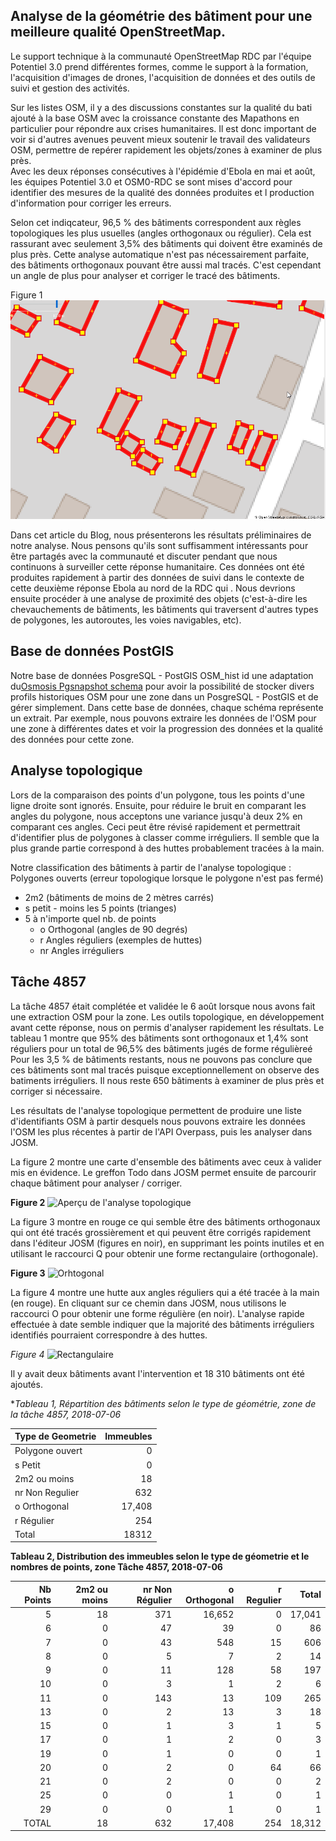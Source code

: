 ## Analyse de la géométrie des bâtiment pour une meilleure qualité OpenStreetMap.

Le support technique à la communauté OpenStreetMap RDC par l'équipe Potentiel 3.0 prend différentes formes, 
comme le support à la formation, l'acquisition d'images de drones, l'acquisition de données et des outils de suivi et gestion des activités.

Sur les listes OSM, il y a des discussions constantes sur la qualité du bati ajouté à la base OSM avec la croissance constante des Mapathons 
en particulier pour répondre aux crises humanitaires. Il est donc important de voir si d'autres avenues peuvent mieux soutenir le travail
des validateurs OSM, permettre de repérer rapidement les objets/zones à examiner de plus près.  
Avec les deux réponses consécutives à l'épidémie d'Ebola en mai et août, les équipes Potentiel 3.0 et OSM0-RDC se sont mises d'accord 
pour identifier des mesures de la qualité des données produites et l production d'information pour corriger les erreurs.  

Selon cet indiqcateur, 96,5 % des bâtiments correspondent aux règles topologiques les plus usuelles (angles orthogonaux ou régulier). Cela est rassurant avec seulement 3,5% des bâtiments qui doivent être examinés de plus près. Cette analyse automatique n'est pas nécessairement parfaite, des bâtiments orthogonaux pouvant être aussi mal tracés. C'est cependant un angle de plus pour analyser et corriger le tracé des bâtiments.

Figure 1
![erreurs topologiques](img/TM4857-Irregular-polygons-detection.png)

Dans cet article du Blog, nous présenterons les résultats préliminaires de notre analyse. Nous pensons qu'ils sont suffisamment intéressants pour être partagés avec la communauté et discuter pendant que nous continuons à surveiller cette réponse humanitaire. 
Ces données ont été produites rapidement à partir des données de suivi dans le contexte de cette deuxième réponse Ebola au nord de la RDC qui . Nous devrions ensuite procéder à une analyse de proximité des objets (c'est-à-dire les chevauchements de bâtiments, les bâtiments qui traversent d'autres types de polygones, les autoroutes, les voies navigables, etc).

## Base de données PostGIS

Notre base de données PosgreSQL - PostGIS OSM_hist id une adaptation du[Osmosis Pgsnapshot schema](https://github.com/openstreetmap/osmosis/blob/master/package/script/pgsnapshot_schema_0.6.sql) pour avoir la possibilité de stocker divers profils historiques OSM pour une zone dans un PosgreSQL - PostGIS et de gérer simplement. Dans cette base de données, chaque schéma représente un extrait. Par exemple, nous pouvons extraire les données de l'OSM pour une zone à différentes dates et voir la progression des données et la qualité des données pour cette zone.

## Analyse topologique

Lors de la comparaison des points d'un polygone, tous les points d'une ligne droite sont ignorés. Ensuite, 
pour réduire le bruit en comparant les angles du polygone, nous acceptons une variance jusqu'à deux 2% en comparant ces angles. Ceci peut être révisé rapidement et permettrait d'identifier plus de polygones à classer comme irréguliers. Il semble que la plus grande partie correspond à des huttes probablement tracées à la main.

Notre classification des bâtiments à partir de l'analyse topologique  :
 Polygones ouverts (erreur topologique lorsque le polygone n'est pas fermé)
- 2m2 (bâtiments de moins de 2 mètres carrés)
- s petit - moins les 5 points (trianges) 
- 5 à n'importe quel nb. de points
  - o Orthogonal (angles de 90 degrés)
  - r Angles réguliers (exemples de huttes)
  - nr Angles irréguliers

## Tâche 4857 

La tâche 4857 était complétée et validée le 6 août lorsque nous avons fait une extraction OSM pour la zone. Les outils topologique, en développement avant cette réponse, nous on permis d'analyser rapidement les résultats. 
Le tableau 1 montre que 95% des bâtiments sont orthogonaux et 1,4% sont réguliers pour un total de 96,5% des bâtiments jugés de forme régulièreé
 Pour les 3,5 % de bâtiments restants, nous ne pouvons pas conclure que ces bâtiments sont mal tracés puisque exceptionnellement on observe des batiments irréguliers.
 Il nous reste 650 bâtiments à examiner de plus près et corriger si nécessaire.

Les résultats de l'analyse topologique permettent de produire une liste d'identifiants OSM à partir desquels nous pouvons extraire 
les données l'OSM les plus récentes à partir de l'API Overpass, puis les analyser dans JOSM.

La figure 2 montre une carte d'ensemble des bâtiments avec ceux à valider mis en évidence. Le greffon Todo dans JOSM permet ensuite de parcourir chaque bâtiment pour analyser / corriger.

**Figure 2**
![Aperçu de l'analyse topologique](img/TM4857-Geometry-Topoogy-Analyse-Analyse-Overview-Map.png)

La figure 3 montre en rouge ce qui semble être des bâtiments orthogonaux qui ont été tracés grossièrement et qui peuvent être corrigés rapidement dans l'éditeur JOSM (figures en noir), en supprimant les points inutiles et en utilisant le raccourci Q pour obtenir une forme rectangulaire (orthogonale).

**Figure 3**
![Orhtogonal](img/TM4857-Irregular-polygone-correction-to-orthogonal.png)

La figure 4 montre une hutte aux angles réguliers qui a été tracée à la main (en rouge). En cliquant sur ce chemin dans JOSM, nous utilisons le raccourci O pour obtenir une forme régulière (en noir). L'analyse rapide effectuée à date semble indiquer que la majorité des bâtiments irréguliers identifiés pourraient correspondre à des huttes.

*Figure 4*
![Rectangulaire](img/TM4857-Irregular-polygong-correction_to_regular.png)

Il y avait deux bâtiments avant l'intervention et 18 310 bâtiments ont été ajoutés.

**Tableau 1, Répartition des bâtiments selon le type de géométrie, zone de la tâche 4857, 2018-07-06*

| Type de Geometrie  |  Immeubles | 
| :------------- | ------------: |
| Polygone ouvert   | 0
| s Petit | 0 |
| 2m2 ou moins | 18 |
| nr Non Regulier | 632 |
| o Orthogonal | 17,408 |
| r Régulier | 254 |
| Total | 18312 |

**Tableau 2, Distribution des immeubles selon le type de géometrie et le nombres de points, zone Tâche 4857, 2018-07-06**

| Nb Points| 2m2 ou moins | nr Non Régulier | o Orthogonal | r Regulier | Total |
| ----: | ----------: | ----------: | -------------: | ----------: | -------------: |
| 5 | 18 | 371 | 16,652 | 0 | 17,041 |
| 6 | 0 | 47 | 39 | 0 | 86 |
| 7 | 0 | 43 | 548 | 15 | 606 |
| 8 | 0 | 5 | 7 | 2 | 14 |
| 9 | 0 | 11 | 128 | 58 | 197 |
| 10 | 0 | 3 | 1 | 2 | 6 |
| 11 | 0 | 143 | 13 | 109 | 265 |
| 13 | 0 | 2 | 13 | 3 | 18 |
| 15 | 0 | 1 | 3 | 1 | 5 |
| 17 | 0 | 1 | 2 | 0 | 3 |
| 19 | 0 | 1 | 0 | 0 | 1 |
| 20 | 0 | 2 | 0 | 64 | 66 |
| 21 | 0 | 2 | 0 | 0 | 2 |
| 25 | 0 | 0 | 1 | 0 | 1 |
| 29 | 0 | 0 | 1 | 0 | 1 |
| TOTAL | 18 | 632 | 17,408 | 254 | 18,312 |

